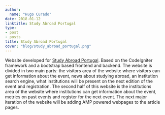 ```yaml
---
author:
  name: "Hugo Curado"
date: 2018-01-12
linktitle: Study Abroad Portugal
type:
- post
- posts
title: Study Abroad Portugal
cover: "blog/study_abroad_portugal.png"
---
```


Website developed for [Study Abroad Portugal](https://www.studyabroadportugal.pt).
Based on the CodeIgniter framework and a bootstrap based frontend and backend. The
website is divided in two main parts: the visitors area of the website where visitors
can get information about the event, news about studying abroad, an institution search
engine, what institutions will be present on the next edition of the event and registration.
The second half of this website is the institutions area of the website where institutions
can get information about the event, metrics on past events and register for the next event.
The next major iteration of the website will be adding AMP powered webpages to the article pages.
